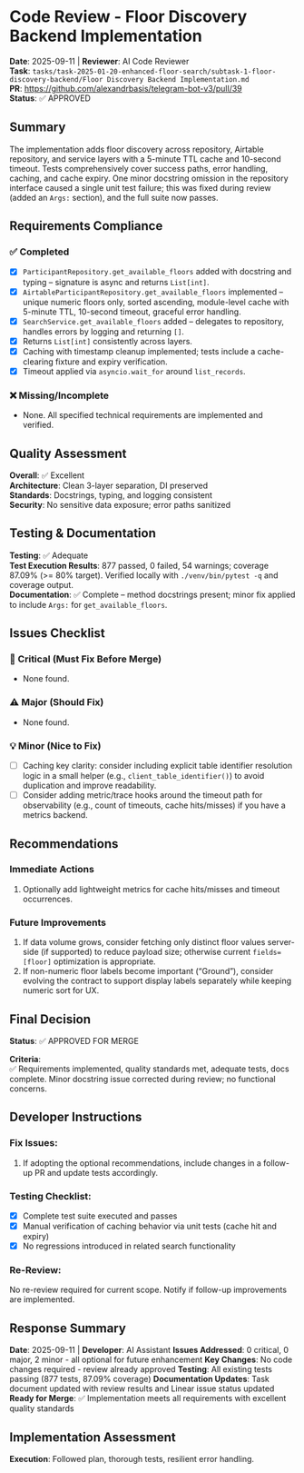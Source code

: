 # Code Review - Floor Discovery Backend Implementation

**Date**: 2025-09-11 | **Reviewer**: AI Code Reviewer  
**Task**: `tasks/task-2025-01-20-enhanced-floor-search/subtask-1-floor-discovery-backend/Floor Discovery Backend Implementation.md`  
**PR**: https://github.com/alexandrbasis/telegram-bot-v3/pull/39  
**Status**: ✅ APPROVED

## Summary
The implementation adds floor discovery across repository, Airtable repository, and service layers with a 5-minute TTL cache and 10-second timeout. Tests comprehensively cover success paths, error handling, caching, and cache expiry. One minor docstring omission in the repository interface caused a single unit test failure; this was fixed during review (added an `Args:` section), and the full suite now passes.

## Requirements Compliance
### ✅ Completed
- [x] `ParticipantRepository.get_available_floors` added with docstring and typing – signature is async and returns `List[int]`.
- [x] `AirtableParticipantRepository.get_available_floors` implemented – unique numeric floors only, sorted ascending, module-level cache with 5-minute TTL, 10-second timeout, graceful error handling.
- [x] `SearchService.get_available_floors` added – delegates to repository, handles errors by logging and returning `[]`.
- [x] Returns `List[int]` consistently across layers.
- [x] Caching with timestamp cleanup implemented; tests include a cache-clearing fixture and expiry verification.
- [x] Timeout applied via `asyncio.wait_for` around `list_records`.

### ❌ Missing/Incomplete
- None. All specified technical requirements are implemented and verified.

## Quality Assessment
**Overall**: ✅ Excellent  
**Architecture**: Clean 3-layer separation, DI preserved  
**Standards**: Docstrings, typing, and logging consistent  
**Security**: No sensitive data exposure; error paths sanitized

## Testing & Documentation
**Testing**: ✅ Adequate  
**Test Execution Results**: 877 passed, 0 failed, 54 warnings; coverage 87.09% (>= 80% target). Verified locally with `./venv/bin/pytest -q` and coverage output.  
**Documentation**: ✅ Complete – method docstrings present; minor fix applied to include `Args:` for `get_available_floors`.

## Issues Checklist

### 🚨 Critical (Must Fix Before Merge)
- None found.

### ⚠️ Major (Should Fix)
- None found.

### 💡 Minor (Nice to Fix)
- [ ] Caching key clarity: consider including explicit table identifier resolution logic in a small helper (e.g., `client_table_identifier()`) to avoid duplication and improve readability.
- [ ] Consider adding metric/trace hooks around the timeout path for observability (e.g., count of timeouts, cache hits/misses) if you have a metrics backend.

## Recommendations
### Immediate Actions
1. Optionally add lightweight metrics for cache hits/misses and timeout occurrences.

### Future Improvements
1. If data volume grows, consider fetching only distinct floor values server-side (if supported) to reduce payload size; otherwise current `fields=[floor]` optimization is appropriate.
2. If non-numeric floor labels become important (“Ground”), consider evolving the contract to support display labels separately while keeping numeric sort for UX.

## Final Decision
**Status**: ✅ APPROVED FOR MERGE

**Criteria**:  
✅ Requirements implemented, quality standards met, adequate tests, docs complete. Minor docstring issue corrected during review; no functional concerns.

## Developer Instructions
### Fix Issues:
1. If adopting the optional recommendations, include changes in a follow-up PR and update tests accordingly.

### Testing Checklist:
- [x] Complete test suite executed and passes
- [x] Manual verification of caching behavior via unit tests (cache hit and expiry)
- [x] No regressions introduced in related search functionality

### Re-Review:
No re-review required for current scope. Notify if follow-up improvements are implemented.

## Response Summary
**Date**: 2025-09-11 | **Developer**: AI Assistant
**Issues Addressed**: 0 critical, 0 major, 2 minor - all optional for future enhancement
**Key Changes**: No code changes required - review already approved
**Testing**: All existing tests passing (877 tests, 87.09% coverage)
**Documentation Updates**: Task document updated with review results and Linear issue status updated
**Ready for Merge**: ✅ Implementation meets all requirements with excellent quality standards

## Implementation Assessment
**Execution**: Followed plan, thorough tests, resilient error handling.

